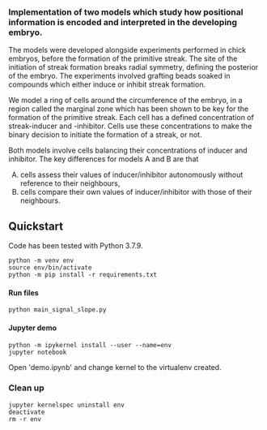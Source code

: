 ### Implementation of two models which study how positional information is encoded and interpreted in the developing embryo.

The models were developed alongside experiments performed in chick embryos, before the formation of the primitive streak. The site of the initiation of streak formation breaks radial symmetry, defining the posterior of the embryo. The experiments involved grafting beads soaked in compounds which either induce or inhibit streak formation.

We model a ring of cells around the circumference of the embryo, in a region called the marginal zone which has been shown to be key for the formation of the primitive streak. Each cell has a defined concentration of streak-inducer and -inhibitor. Cells use these concentrations to make the binary decision to initiate the formation of a streak, or not.

Both models involve cells balancing their concentrations of inducer and inhibitor. The key differences for models A and B are that
<ol type="A">
  <li>cells assess their values of inducer/inhibitor autonomously without reference to their neighbours,</li>
  <li>cells compare their own values of inducer/inhibitor with those of their neighbours.</li>
</ol>

## Quickstart

Code has been tested with Python 3.7.9.

```
python -m venv env
source env/bin/activate
python -m pip install -r requirements.txt
```
#### Run files

```
python main_signal_slope.py
```

#### Jupyter demo

```
python -m ipykernel install --user --name=env
jupyter notebook
```

Open 'demo.ipynb' and change kernel to the virtualenv created.

### Clean up
```
jupyter kernelspec uninstall env
deactivate
rm -r env
```
